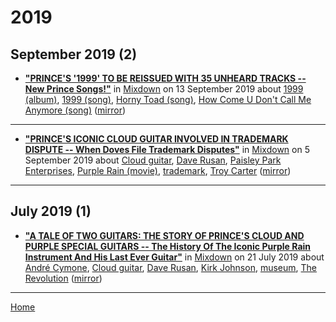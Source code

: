 # 2019

## September 2019 (2)

 - [**"PRINCE'S '1999' TO BE REISSUED WITH 35 UNHEARD TRACKS -- New Prince Songs!"**](http://www.mixdownmag.com.au/princes-1999-be-reissued-35-unheard-tracks) in [Mixdown](http://www.mixdownmag.com.au/) on 13 September 2019 about [1999 (album)](../../topics/album/1999/index.md), [1999 (song)](../../topics/song/1999/index.md), [Horny Toad (song)](../../topics/song/horny-toad/index.md), [How Come U Don't Call Me Anymore (song)](../../topics/song/how-come-u-don-t-call-me-anymore/index.md) ([mirror](https://web.archive.org/web/*/http://www.mixdownmag.com.au/princes-1999-be-reissued-35-unheard-tracks))

----

 - [**"PRINCE'S ICONIC CLOUD GUITAR INVOLVED IN TRADEMARK DISPUTE -- When Doves File Trademark Disputes"**](http://www.mixdownmag.com.au/princes-iconic-cloud-guitar-involved-trademark-dispute) in [Mixdown](http://www.mixdownmag.com.au/) on 5 September 2019 about [Cloud guitar](../../topics/cloud-guitar/index.md), [Dave Rusan](../../topics/dave-rusan/index.md), [Paisley Park Enterprises](../../topics/paisley-park-enterprises/index.md), [Purple Rain (movie)](../../topics/movie/purple-rain/index.md), [trademark](../../topics/trademark/index.md), [Troy Carter](../../topics/troy-carter/index.md) ([mirror](https://web.archive.org/web/*/http://www.mixdownmag.com.au/princes-iconic-cloud-guitar-involved-trademark-dispute))

----

## July 2019 (1)

 - [**"A TALE OF TWO GUITARS: THE STORY OF PRINCE'S CLOUD AND PURPLE SPECIAL GUITARS -- The History Of The Iconic Purple Rain Instrument And His Last Ever Guitar"**](http://www.mixdownmag.com.au/tale-two-guitars-story-princes-cloud-and-purple-special-guitars) in [Mixdown](http://www.mixdownmag.com.au/) on 21 July 2019 about [André Cymone](../../topics/andr-cymone/index.md), [Cloud guitar](../../topics/cloud-guitar/index.md), [Dave Rusan](../../topics/dave-rusan/index.md), [Kirk Johnson](../../topics/kirk-johnson/index.md), [museum](../../topics/museum/index.md), [The Revolution](../../topics/the-revolution/index.md) ([mirror](https://web.archive.org/web/*/http://www.mixdownmag.com.au/tale-two-guitars-story-princes-cloud-and-purple-special-guitars))

----

[Home](../)
